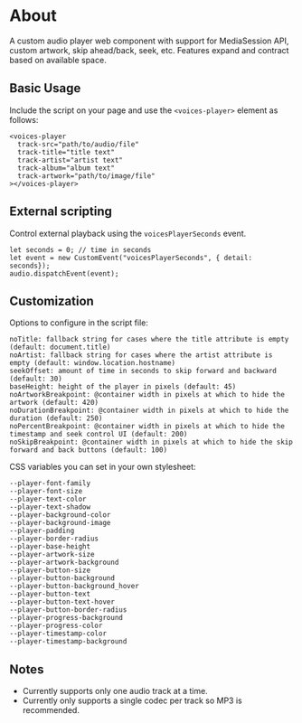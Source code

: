# About
A custom audio player web component with support for MediaSession API, custom artwork, skip ahead/back, seek, etc. Features expand and contract based on available space.

## Basic Usage
Include the script on your page and use the `<voices-player>` element as follows:
```
<voices-player
  track-src="path/to/audio/file"
  track-title="title text"
  track-artist="artist text"
  track-album="album text"
  track-artwork="path/to/image/file"
></voices-player>
```
## External scripting
Control external playback using the `voicesPlayerSeconds` event.
```
let seconds = 0; // time in seconds
let event = new CustomEvent("voicesPlayerSeconds", { detail: seconds});
audio.dispatchEvent(event);
```
## Customization
Options to configure in the script file:
```
noTitle: fallback string for cases where the title attribute is empty (default: document.title)
noArtist: fallback string for cases where the artist attribute is empty (default: window.location.hostname)
seekOffset: amount of time in seconds to skip forward and backward (default: 30)
baseHeight: height of the player in pixels (default: 45)
noArtworkBreakpoint: @container width in pixels at which to hide the artwork (default: 420)
noDurationBreakpoint: @container width in pixels at which to hide the duration (default: 250)
noPercentBreakpoint: @container width in pixels at which to hide the timestamp and seek control UI (default: 200)
noSkipBreakpoint: @container width in pixels at which to hide the skip forward and back buttons (default: 100)
```
CSS variables you can set in your own stylesheet:
```
--player-font-family
--player-font-size
--player-text-color
--player-text-shadow
--player-background-color
--player-background-image
--player-padding
--player-border-radius
--player-base-height
--player-artwork-size
--player-artwork-background
--player-button-size
--player-button-background
--player-button-background_hover
--player-button-text
--player-button-text-hover
--player-button-border-radius
--player-progress-background
--player-progress-color
--player-timestamp-color
--player-timestamp-background
```

## Notes
- Currently supports only one audio track at a time.
- Currently only supports a single codec per track so MP3 is recommended.

